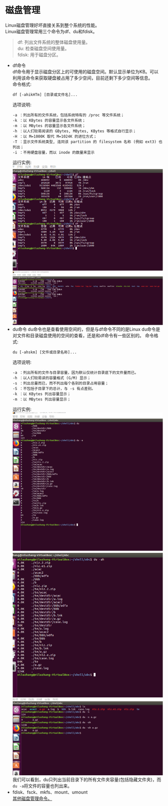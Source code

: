 # 磁盘管理
Linux磁盘管理好坏直接关系到整个系统的性能。  
Linux磁盘管理常用三个命令为df、du和fdisk。
>df: 列出文件系统的整体磁盘使用量。  
 du: 检查磁盘空间使用量。  
 fdisk: 用于磁盘分区。  
>
+ df命令  
df命令用于显示磁盘分区上的可使用的磁盘空间。默认显示单位为KB。可以利用该命令来获取硬盘被占用了多少空间，目前还剩下多少空间等信息。  
命令格式:
    ````
    df [-ahikHTm] [目录或文件名]...
    ````
    选项说明:
    ````
    -a ：列出所有的文件系统，包括系统特有的 /proc 等文件系统；
    -k ：以 KBytes 的容量显示各文件系统；
    -m ：以 MBytes 的容量显示各文件系统；
    -h ：以人们较易阅读的 GBytes, MBytes, KBytes 等格式自行显示；
    -H ：以 M=1000K 取代 M=1024K 的进位方式；
    -T ：显示文件系统类型, 连同该 partition 的 filesystem 名称 (例如 ext3) 也列出；
    -i ：不用硬盘容量，而以 inode 的数量来显示
    ````
    运行实例:
    ![df](../../assets/df1.png "df命令")
    ![df](../../assets/df2.png "df命令")
+ du命令
du命令也是查看使用空间的，但是与df命令不同的是Linux du命令是对文件和目录磁盘使用的空间的查看，还是和df命令有一些区别的。
命令格式:
    ````
    du [-ahskm] [文件或目录名称]...
    ````
    选项说明:
    ````
    -a ：列出所有的文件与目录容量，因为默认仅统计目录底下的文件量而已。
    -h ：以人们较易读的容量格式 (G/M) 显示；
    -s ：列出总量而已，而不列出每个各别的目录占用容量；
    -S ：不包括子目录下的总计，与 -s 有点差别。
    -k ：以 KBytes 列出容量显示；
    -m ：以 MBytes 列出容量显示；
    ````
    运行实例:
    ![du](../../assets/du1.png "du命令")
    ![du](../../assets/du2.png "du命令")
    ![du](../../assets/du3.png "du命令")
    我们可以看到，du只列出当前目录下的所有文件夹容量(包括隐藏文件夹)，而`du -a`将文件的容量也列出来。
+ fdisk、fsck、mkfs、mount、umount  
[其他磁盘管理命令。](https://www.runoob.com/linux/linux-filesystem.html "其他磁盘管理命令")